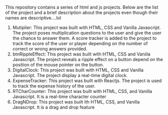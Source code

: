 This repository contains a series of html and js projects. Below are the list of the project and a brief description about the projects even though their names are descriptive....lol

1. Mutiplier: This project was built with HTML, CSS and Vanilla Javascript. The project poses multiplication questions to the user and give the user the chance to answer them. A score tracker is added to the project to track the score of the user or player depending on the number of correct or wrong answers provided.
2. btnRippleEffect: This project was built with HTML, CSS and Vaniila Javascript. The project reveals a ripple effect on a button depend on the position of the mouse pointer on the button.
3. DigitalClock: This project was built with HTML, CSS and Vanilla Javascript. The project display a real-time digital clock.
4. ExpenseTracker: This project was built with Reactjs. The project is used to track the expense history of the user.
5. RTCharCounter: This project was built with HTML, CSS, and Vanilla Javascript. It is a real-time character counter
6. DragNDrop: This project was built ith HTML, CSS, and Vanilla Javascript. It is a drag and drop feature  
